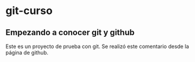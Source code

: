 # git-curso
Empezando a conocer git y github
----------------------------------
Este es un proyecto de prueba con git. Se realizó este comentario desde la página de github.
